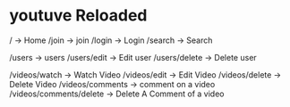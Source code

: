 # youtuve Reloaded

/ -> Home
/join -> join
/login -> Login
/search -> Search

/users -> users
/users/edit -> Edit user
/users/delete -> Delete user

/videos/watch -> Watch Video
/videos/edit -> Edit Video
/videos/delete -> Delete Video
/videos/comments -> comment on a video
/videos/comments/delete -> Delete A Comment of a video